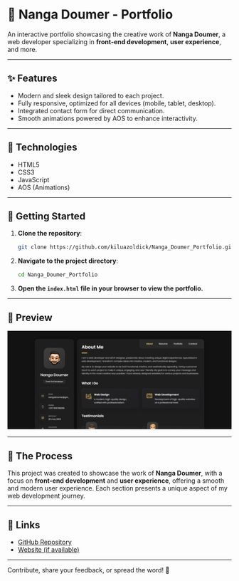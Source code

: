 # 🎨 Nanga Doumer - Portfolio

An interactive portfolio showcasing the creative work of **Nanga Doumer**, a web developer specializing in **front-end development**, **user experience**, and more.

---

## ✨ Features
- Modern and sleek design tailored to each project.
- Fully responsive, optimized for all devices (mobile, tablet, desktop).
- Integrated contact form for direct communication.
- Smooth animations powered by AOS to enhance interactivity.

---

## 🔧 Technologies
- HTML5  
- CSS3  
- JavaScript  
- AOS (Animations)

---

## 🚀 Getting Started

1. **Clone the repository**:  
   ```bash  
   git clone https://github.com/kiluazoldick/Nanga_Doumer_Portfolio.git  
   ```

2. **Navigate to the project directory**:  
   ```bash  
   cd Nanga_Doumer_Portfolio  
   ```

3. **Open the `index.html` file in your browser to view the portfolio.**

---

## 🎨 Preview  
![Nanga Doumer Portfolio Preview](https://github.com/kiluazoldick/Nanga_Doumer_Portfolio/blob/main/preview.png)

---

## 📝 The Process  
This project was created to showcase the work of **Nanga Doumer**, with a focus on **front-end development** and **user experience**, offering a smooth and modern user experience. Each section presents a unique aspect of my web development journey.

---

## 📌 Links  
- [GitHub Repository](https://github.com/kiluazoldick/Nanga_Doumer_Portfolio)  
- [Website (if available)](https://nanga-doumer-portfolio.vercel.app)  

---

Contribute, share your feedback, or spread the word! 🚀
